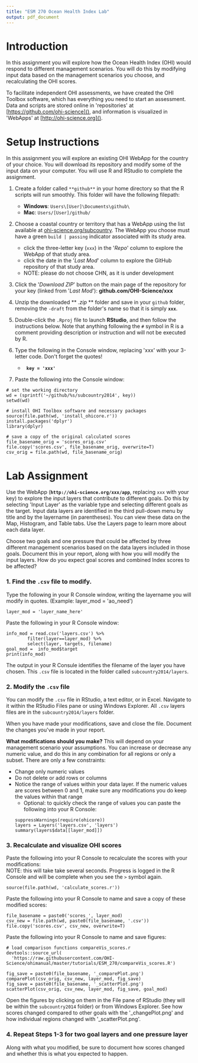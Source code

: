 ```yaml
---
title: "ESM 270 Ocean Health Index Lab"
output: pdf_document
---
```


# Introduction

In this assignment you will explore how the Ocean Health Index (OHI) would respond to different management scenarios. You will do this by modifying input data based on the management scenarios you choose, and recalculating the OHI scores.

To facilitate independent OHI assessments, we have created the OHI Toolbox software, which has everything you need to start an assessment. Data and scripts are stored online in 'repositories' at [https://github.com/ohi-science](), and information is visualized in 'WebApps' at [http://ohi-science.org]().

# Setup Instructions

In this assignment you will explore an existing OHI WebApp for the country of your choice. You will download its repository and modify some of the input data on your computer. You will use R and RStudio to complete the assignment.

1. Create a folder called `**github**` in your home directory so that the R scripts will run smoothly. This folder will have the following filepath:
    - **Windows**: `Users\[User]\Documents\github\`
    - **Mac**: `Users/[User]/github/`

2. Choose a coastal country or territory that has a WebApp using the list available at [ohi-science.org/subcountry](). The WebApp you choose must have a green `build | passing` indicator associated with its study area.
    - click the three-letter key (`xxx`) in the '*Repo*' column to explore the WebApp of that study area.
    - click the date in the '*Last Mod*' column to explore the GitHub repository of that study area.
    - NOTE: please do not choose CHN, as it is under development

3. Click the '*Download ZIP*' button on the main page of the repository for your key (linked from '*Last Mod*'): **github.com/OHI-Science/xxx**

4. Unzip the downloaded ** *.zip* ** folder and save in your `github` folder, removing the `-draft` from the folder's name so that it is simply **`xxx`**.

5. Double-click the `.Rproj` file to launch **RStudio**, and then follow the instructions below. Note that anything following the `#` symbol in R is a comment providing description or instruction and will not be executed by R.

6. Type the following in the Console window, replacing 'xxx' with your 3-letter code. Don't forget the quotes!

    - **` key = 'xxx'`**

7. Paste the following into the Console window:

```
# set the working directory
wd = (sprintf('~/github/%s/subcountry2014', key))
setwd(wd)

# install OHI Toolbox software and necessary packages
source(file.path(wd, 'install_ohicore.r'))
install.packages('dplyr')
library(dplyr)

# save a copy of the original calculated scores
file_basename_orig = 'scores_orig.csv'
file.copy('scores.csv', file_basename_orig, overwrite=T)
csv_orig = file.path(wd, file_basename_orig)

```

# Lab Assignment

Use the WebApp  (**`http://ohi-science.org/xxx/app`**, replacing `xxx` with your key)  to explore the input layers that contribute to different goals. Do this by selecting 'Input Layer' as the variable type and selecting different goals as the target. Input data layers are identified in the third pull-down menu by title and by the layername (in parentheses). You can view these data on the Map, Histogram, and Table tabs. Use the Layers page to learn more about each data layer.

Choose two goals and one pressure that could be affected by three different management scenarios based on the data layers included in those goals. Document this in your report, along with how you will modify the input layers. How do you expect goal scores and combined Index scores to be affected?


### 1. Find the `.csv` file to modify.  

Type the following in your R Console window, writing the layername you will modify in quotes. (Example: layer_mod = 'ao_need')

```
layer_mod = 'layer_name_here'
```

Paste the following in your R Console window:

```
info_mod = read.csv('layers.csv') %>%
        filter(layer==layer_mod) %>%
        select(layer, targets, filename)
goal_mod =  info_mod$target
print(info_mod)

```

The output in your R Consule identifies the filename of the layer you have chosen. This `.csv` file is located in the folder called `subcountry2014/layers`.



### 2. Modify the `.csv` file  

You can modify the `.csv` file in RStudio, a text editor, or in Excel. Navigate to it within the RStudio Files pane or using Windows Explorer. All `.csv` layers files are in the `subcountry2014/layers` folder.

When you have made your modifications, save and close the file. Document the changes you've made in your report.

**What modifications should you make?** This will depend on your management scenario your assumptions. You can increase or decrease any numeric value, and do this in any combination for all regions or only a subset. There are only a few constraints:

* Change only numeric values
* Do not delete or add rows or columns
* Notice the range of values within your data layer. If the numeric values are scores between 0 and 1, make sure any modifications you do keep the values within that range
  * Optional: to quickly check the range of values you can paste the following into your R Console:
  ```
  suppressWarnings(require(ohicore))
  layers = Layers('layers.csv', 'layers')
  summary(layers$data[[layer_mod]])
  ```  

### 3. Recalculate and visualize OHI scores  

Paste the following into your R Console to recalculate the scores with your modifications:  
NOTE: this will take take several seconds. Progress is logged in the R Console and will be complete when you see the `>` symbol again.

```
source(file.path(wd, 'calculate_scores.r'))
```

Paste the following into your R Console to name and save a copy of these modified scores:

```
file_basename = paste0('scores_', layer_mod)
csv_new = file.path(wd, paste0(file_basename, '.csv'))
file.copy('scores.csv', csv_new, overwrite=T)
```

Paste the following into your R Console to name and save figures:

```
# load comparison functions compareVis_scores.r
devtools::source_url(
  'https://raw.githubusercontent.com/OHI-Science/ohimanual/master/tutorials/ESM_270/compareVis_scores.R')

fig_save = paste0(file_basename, '_comparePlot.png')
comparePlot(csv_orig, csv_new, layer_mod, fig_save)
fig_save = paste0(file_basename, '_scatterPlot.png')
scatterPlot(csv_orig, csv_new, layer_mod, fig_save, goal_mod)

```

Open the figures by clicking on them in the File pane of RStudio (they will be within the `subcountry2014` folder) or from Windows Explorer. See how scores changed compared to other goals with the '_changePlot.png' and how individual regions changed with '_scatterPlot.png'.

### 4. Repeat Steps 1-3 for two goal layers and one pressure layer  

Along with what you modified, be sure to document how scores changed and whether this is what you expected to happen. 
